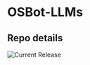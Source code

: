 # OSBot-LLMs

## Repo details

![Current Release](https://img.shields.io/badge/release-v0.2.6-blue)

